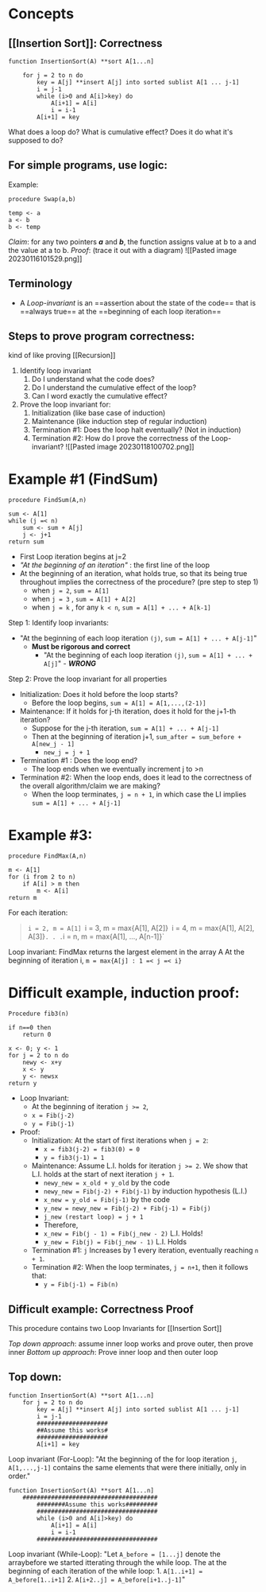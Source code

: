 # Concepts 
## [[Insertion Sort]]: Correctness

```pseudo
function InsertionSort(A) **sort A[1...n]

	for j = 2 to n do
		key = A[j] **insert A[j] into sorted sublist A[1 ... j-1]
		i = j-1
		while (i>0 and A[i]>key) do 
			A[i+1] = A[i]
			i = i-1
		A[i+1] = key
```
What does a loop do? What is cumulative effect? Does it do what it's supposed to do?

## For simple programs, use logic:
Example:
```pseudo
procedure Swap(a,b)

temp <- a
a <- b
b <- temp
```
_Claim_: for any two pointers ___a___ and ___b___, the function assigns value at b to a and the value at a to b.
_Proof_: (trace it out with a diagram) ![[Pasted image 20230116101529.png]]

## Terminology
- A _Loop-invariant_ is an ==assertion about the state of the code== that is ==always true== at the ==beginning of each loop iteration==

## Steps to prove program correctness:
kind of like proving [[Recursion]]
1. Identify loop invariant
	1. Do I understand what the code does?
	2. Do I understand the cumulative effect of the loop?
	3. Can I word exactly the cumulative effect?
2. Prove the loop invariant for:
	1. Initialization (like base case of induction)
	2. Maintenance (like induction step of regular induction)
	3. Termination #1: Does the loop halt eventually? (Not in induction)
	4. Termination #2: How do I prove the correctness of the Loop-invariant?
![[Pasted image 20230118100702.png]]

# Example #1 (FindSum)

```pseudo
procedure FindSum(A,n)

sum <- A[1]
while (j =< n)
	sum <- sum + A[j]
	j <- j+1
return sum
```
- First Loop iteration begins at j=2
- _"At the beginning of an iteration"_ : the first line of the loop
- At the beginning of an iteration, what holds true, so that its being true throughout implies the correctness of the procedure? (pre step to step 1)
	- when `j = 2`, `sum = A[1]`
	- when `j = 3` , `sum = A[1] + A[2]`
	-  when `j = k` , for any `k < n`, `sum = A[1] + ... + A[k-1]`

Step 1: Identify loop invariants:
- "At the beginning of each loop iteration `(j)`, `sum = A[1] + ... + A[j-1]`"
	- **Must be rigorous and correct**
		- "At the beginning of each loop iteration `(j)`, `sum = A[1] + ... + A[j]`" - ***WRONG***

Step 2: Prove the loop invariant for all properties

- Initialization: Does it hold before the loop starts?
	- Before the loop begins, `sum = A[1] = A[1,...,(2-1)]`
- Maintenance: If it holds for j-th iteration, does it hold for the j+1-th iteration?
	- Suppose for the j-th iteration, `sum = A[1] + ... + A[j-1]`
	- Then at the beginning of iteration j+1, `sum_after = sum_before + A[new_j - 1]`
		- `new_j = j + 1`
- Termination #1 : Does the loop end?
	- The loop ends when we eventually increment j to >n
- Termination #2: When the loop ends, does it lead to the correctness of the overall algorithm/claim we are making?
	- When the loop terminates, `j = n + 1`, in which case the LI implies `sum = A[1] + ... + A[j-1]`

# Example #3:
```pseudo
procedure FindMax(A,n)

m <- A[1]
for (i from 2 to n)
	if A[i] > m then
		m <- A[i]
return m
```
For each iteration:
> `i = 2, m = A[1]
> `i = 3, m = max{A[1], A[2]}`
> `i = 4, m = max{A[1], A[2], A[3]}`
> . . .
> `i = n, m = max{A[1], ..., A[n-1]}`

Loop invariant: FindMax returns the largest element in the array A 
	At the beginning of iteration i, `m = max{A[j] : 1 =< j =< i}`



# Difficult example, induction proof:

```pseudo
Procedure fib3(n)

if n==0 then 
	return 0

x <- 0; y <- 1
for j = 2 to n do
	newy <- x+y
	x <- y
	y <- newsx
return y
```

- Loop Invariant:
	- At the beginning of iteration `j >= 2`,
	- `x = Fib(j-2)`
	- `y = Fib(j-1)`
- Proof:
	- Initialization: At the start of first iterations when `j = 2`:
		- `x = fib3(j-2) = fib3(0) = 0`
		- `y = fib3(j-1) = 1`
	- Maintenance: Assume L.I. holds for iteration `j >= 2`. We show that L.I. holds at the start of next iteration `j + 1`.
		- `newy_new = x_old + y_old` by the code
		- `newy_new = Fib(j-2) + Fib(j-1)` by induction hypothesis (L.I.)
		- `x_new = y_old = Fib(j-1)` by the code
		- `y_new = newy_new = Fib(j-2) + Fib(j-1) = Fib(j)`
		- `j_new (restart loop) = j + 1`
		- Therefore,
		- `x_new = Fib(j - 1) = Fib(j_new - 2)` L.I. Holds!
		- `y_new = Fib(j) = Fib(j_new - 1)` L.I. Holds
	- Termination #1: `j` Increases by 1 every iteration, eventually reaching `n + 1`. 
	- Termination #2: When the loop terminates, `j = n+1`, then it follows that:
		- `y = Fib(j-1) = Fib(n)`

## Difficult example: Correctness Proof
This procedure contains two Loop Invariants for [[Insertion Sort]]

_Top down approach_: assume inner loop works and prove outer, then prove inner
_Bottom up approach_: Prove inner loop and then outer loop

## Top down:

```pseudo
function InsertionSort(A) **sort A[1...n]
	for j = 2 to n do
		key = A[j] **insert A[j] into sorted sublist A[1 ... j-1]
		i = j-1
		####################
		##Assume this works#
		####################
		A[i+1] = key
```

Loop invariant (For-Loop):
	"At the beginning of the for loop iteration `j`, `A[1,...,j-1]` contains the same elements that were there initially, only in order."

```pseudo
function InsertionSort(A) **sort A[1...n]
	######################################
		########Assume this works#########
		##################################
		while (i>0 and A[i]>key) do 
			A[i+1] = A[i]
			i = i-1
		##################################
```
Loop invariant (While-Loop):
	"Let `A_before = [1...j]` denote the arraybefore we started itterating through the while loop. The at the beginning of each iteration of the while loop:
	1. `A[1..i+1] = A_before[1..i+1]`
	2. `A[i+2..j] = A_before[i+1..j-1]`"

